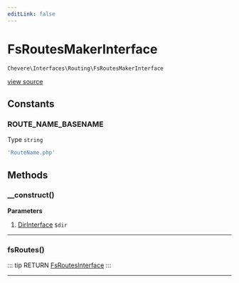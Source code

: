 ```yaml
---
editLink: false
---
```


# FsRoutesMakerInterface

`Chevere\Interfaces\Routing\FsRoutesMakerInterface`

[view source](https://github.com/chevere/chevere/blob/master/interfaces/Routing/FsRoutesMakerInterface.php)

## Constants

### ROUTE_NAME_BASENAME

Type `string`

```php
'RouteName.php'
```

## Methods

### __construct()

**Parameters**

1. [DirInterface](../Filesystem/DirInterface.md) `$dir`

---

### fsRoutes()

::: tip RETURN
[FsRoutesInterface](./FsRoutesInterface.md)
:::

---
